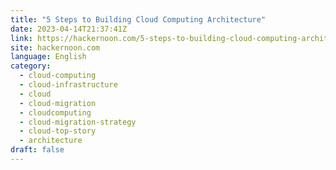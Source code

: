 ```yaml
---
title: "5 Steps to Building Cloud Computing Architecture"
date: 2023-04-14T21:37:41Z
link: https://hackernoon.com/5-steps-to-building-cloud-computing-architecture?source=rss&utm_medium=RSS&utm_source=news.12bit.vn
site: hackernoon.com
language: English
category:
  - cloud-computing
  - cloud-infrastructure
  - cloud
  - cloud-migration
  - cloudcomputing
  - cloud-migration-strategy
  - cloud-top-story
  - architecture
draft: false
---
```

